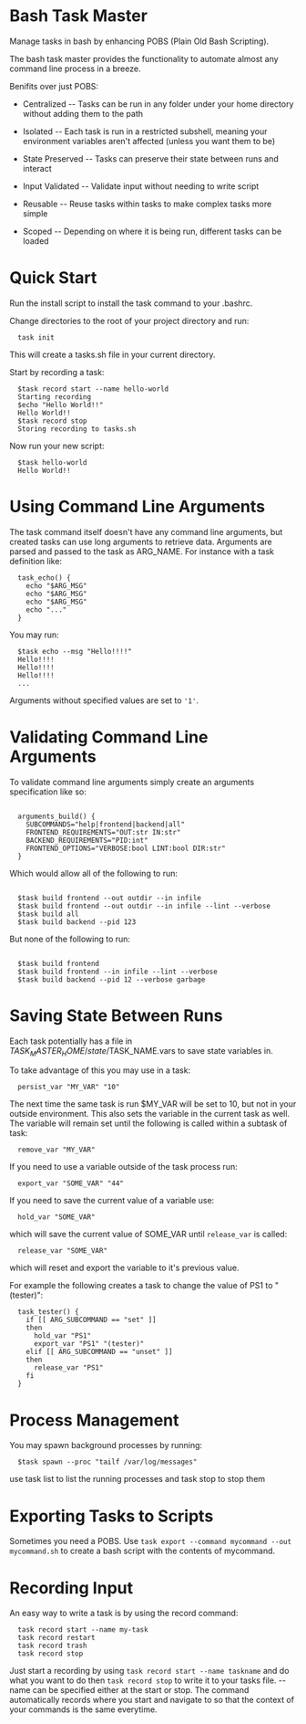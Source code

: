 
Bash Task Master
===================

Manage tasks in bash by enhancing POBS (Plain Old Bash Scripting).

The bash task master provides the functionality to automate almost any command line process in a breeze.

Benifits over just POBS:

  - Centralized -- Tasks can be run in any folder under your home directory without adding them to the path

  - Isolated -- Each task is run in a restricted subshell, meaning your environment variables aren't affected (unless you want them to be)

  - State Preserved -- Tasks can preserve their state between runs and interact

  - Input Validated -- Validate input without needing to write script

  - Reusable -- Reuse tasks within tasks to make complex tasks more simple

  - Scoped -- Depending on where it is being run, different tasks can be loaded


Quick Start
=================
Run the install script to install the task command to your .bashrc.

Change directories to the root of your project directory and run:

```
  task init
```

This will create a tasks.sh file in your current directory.

Start by recording a task:

```
  $task record start --name hello-world
  Starting recording
  $echo "Hello World!!"
  Hello World!!
  $task record stop
  Storing recording to tasks.sh
```

Now run your new script:
```
  $task hello-world
  Hello World!!
```

Using Command Line Arguments
============================

The task command itself doesn't have any command line arguments, but created tasks can use long arguments to retrieve data.
Arguments are parsed and passed to the task as ARG_NAME.
For instance with a task definition like:

```
  task_echo() {
    echo "$ARG_MSG"
    echo "$ARG_MSG"
    echo "$ARG_MSG"
    echo "..."
  }
```

You may run:

```
  $task echo --msg "Hello!!!!"
  Hello!!!!
  Hello!!!!
  Hello!!!!
  ...
```

Arguments without specified values are set to `'1'`.


Validating Command Line Arguments
================================

To validate command line arguments simply create an arguments specification like so:

```

  arguments_build() {
    SUBCOMMANDS="help|frontend|backend|all"
    FRONTEND_REQUIREMENTS="OUT:str IN:str"
    BACKEND_REQUIREMENTS="PID:int"
    FRONTEND_OPTIONS="VERBOSE:bool LINT:bool DIR:str"
  }

```

Which would allow all of the following to run:

```

  $task build frontend --out outdir --in infile
  $task build frontend --out outdir --in infile --lint --verbose
  $task build all
  $task build backend --pid 123

```

But none of the following to run:

```

  $task build frontend 
  $task build frontend --in infile --lint --verbose
  $task build backend --pid 12 --verbose garbage

```

Saving State Between Runs
===========================

Each task potentially has a file in $TASK_MASTER_HOME/state/$TASK_NAME.vars to save state variables in.

To take advantage of this you may use in a task:

```
  persist_var "MY_VAR" "10"
```

The next time the same task is run $MY_VAR will be set to 10, but not in your outside environment.
This also sets the variable in the current task as well.
The variable will remain set until the following is called within a subtask of task:

```
  remove_var "MY_VAR"
```

If you need to use a variable outside of the task process run:

```
  export_var "SOME_VAR" "44"
```

If you need to save the current value of a variable use:

```
  hold_var "SOME_VAR"
```

which will save the current value of SOME_VAR until `release_var` is called:

```
  release_var "SOME_VAR"
```

which will reset and export the variable to it's previous value.

For example the following creates a task to change the value of PS1 to "(tester)":

```
  task_tester() {
    if [[ ARG_SUBCOMMAND == "set" ]]
    then
      hold_var "PS1"
      export_var "PS1" "(tester)"
    elif [[ ARG_SUBCOMMAND == "unset" ]]
    then
      release_var "PS1"
    fi
  }
```

Process Management
==================

You may spawn background processes by running:

```
  $task spawn --proc "tailf /var/log/messages"
```

use task list to list the running processes and task stop to stop them

Exporting Tasks to Scripts
==========================

Sometimes you need a POBS. Use `task export --command mycommand --out mycommand.sh` to create a bash script with the contents of mycommand.

Recording Input
==================

An easy way to write a task is by using the record command:

```
  task record start --name my-task
  task record restart
  task record trash
  task record stop
```

Just start a recording by using `task record start --name taskname` and do what you want to do then `task record stop` to write it to your tasks file.
--name can be specified either at the start or stop.
The command automatically records where you start and navigate to so that the context of your commands is the same everytime.

